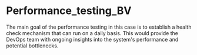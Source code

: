 # Performance_testing_BV
The main goal of the performance testing in this case is to establish a health check mechanism that can run on a daily basis. This would provide the DevOps team with ongoing insights into the system's performance and potential bottlenecks.
